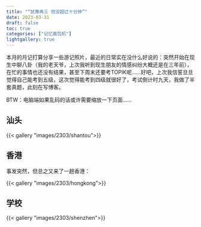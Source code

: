 ```yaml
---
title: "“犹豫再三 但没超过十分钟”"
date: 2023-03-31
draft: false
toc: true
categories: ["记忆面包机"]
lightgallery: true
---
```


本月的月记打算分享一些游记照片，最近的日常实在没什么好说的：突然开始在现生中聊八卦（我的老天爷，上次我听到现生朋友的情感纠纷大概还是在三年前），在忙的事情也还没有结果，甚至下周末还要考TOPIK呢……好吧，上次我信誓旦旦觉得自己能考到五级，这次觉得能考到四级就很好了，考试倒计时九天，我做了半套真题，此刻在写博客。

BTW：电脑端如果乱码的话或许需要缩放一下页面……

## 汕头

{{< gallery "images/2303/shantou">}}

## 香港

事发突然，但总之又来了一趟香港：

{{< gallery "images/2303/hongkong">}}

## 学校

{{< gallery "images/2303/shenzhen">}}